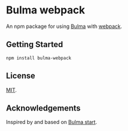 # Bulma webpack

An npm package for using [Bulma](https://bulma.io/) with [webpack](https://webpack.js.org/).

## Getting Started

```
npm install bulma-webpack
```

## License

[MIT](https://github.com/connordougherty/bulma-webpack/blob/master/LICENSE).

## Acknowledgements

Inspired by and based on [Bulma start](https://bulma.io/bulma-start/).